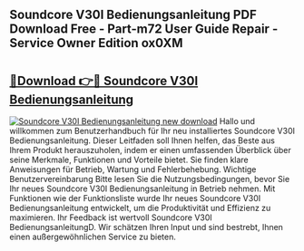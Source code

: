 ## Soundcore V30I Bedienungsanleitung PDF Download Free - Part-m72 User Guide Repair - Service Owner Edition ox0XM

# <h2><a href="http://df5cjr.blite.top/?on=Soundcore+V30I+Bedienungsanleitung">🔗Download 👉🔴 Soundcore V30I Bedienungsanleitung</a></h2>

[![Soundcore V30I Bedienungsanleitung new download](https://i.imgur.com/lujVjoI.png)](http://df5cjr.blite.top/?on=Soundcore+V30I+Bedienungsanleitung)
Hallo und willkommen zum Benutzerhandbuch für Ihr neu installiertes Soundcore V30I Bedienungsanleitung. Dieser Leitfaden soll Ihnen helfen, das Beste aus Ihrem Produkt herauszuholen, indem er einen umfassenden Überblick über seine Merkmale, Funktionen und Vorteile bietet. Sie finden klare Anweisungen für Betrieb, Wartung und Fehlerbehebung. Wichtige Benutzervereinbarung Bitte lesen Sie die Nutzungsbedingungen, bevor Sie Ihr neues Soundcore V30I Bedienungsanleitung in Betrieb nehmen. Mit Funktionen wie der Funktionsliste wurde Ihr neues Soundcore V30I Bedienungsanleitung entwickelt, um die Produktivität und Effizienz zu maximieren. Ihr Feedback ist wertvoll Soundcore V30I BedienungsanleitungD. Wir schätzen Ihren Input und sind bestrebt, Ihnen einen außergewöhnlichen Service zu bieten.
